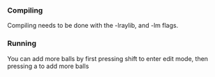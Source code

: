 ### Compiling
Compiling needs to be done with the -lraylib, and -lm flags.
### Running
You can add more balls by first pressing shift to enter edit mode, then pressing a to add
more balls
